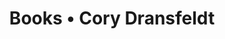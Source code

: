 ---
layout: feed
title: Books • Cory Dransfeldt
icon: books
description: Books I'm currently reading.
permalink: /assets/feeds/books.xsl
---